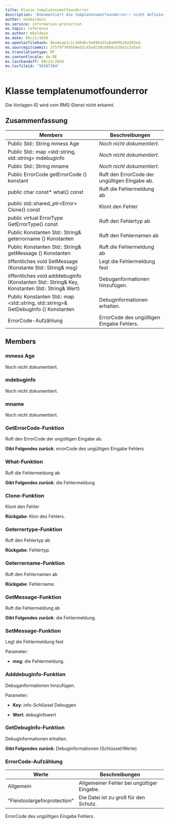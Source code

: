 ```yaml
---
title: Klasse templatenumotfounderror
description: 'Dokumentiert die templatenumotfounderror:: nicht definierte Klasse des Microsoft Information Protection (MIP) SDK.'
author: msmbaldwin
ms.service: information-protection
ms.topic: reference
ms.author: mbaldwin
ms.date: 09/21/2020
ms.openlocfilehash: 0ba4eae1c1c3d846c5e696a55a8a089b18a583ed
ms.sourcegitcommit: 3f5f9f7695b9ed3c45e9230cd8b8cb39a1c5a5ed
ms.translationtype: MT
ms.contentlocale: de-DE
ms.lasthandoff: 09/23/2020
ms.locfileid: "95567394"
---
```

# <a name="class-templatenotfounderror"></a>Klasse templatenumotfounderror 
Die Vorlagen-ID wird vom RMS-Dienst nicht erkannt.
  
## <a name="summary"></a>Zusammenfassung
 Members                        | Beschreibungen                                
--------------------------------|---------------------------------------------
Public Std:: String mmess Age  | _Noch nicht dokumentiert._
Public Std:: map \<std::string, std::string\> mdebuginfo  | _Noch nicht dokumentiert._
Public Std:: String mname  | _Noch nicht dokumentiert._
Public ErrorCode getErrorCode () konstant  |  Ruft den ErrorCode der ungültigen Eingabe ab.
public char const* what() const  |  Ruft die Fehlermeldung ab
public std::shared_ptr\<Error\> Clone() const  |  Klont den Fehler
public virtual ErrorType GetErrorType() const  |  Ruft den Fehlertyp ab
Public Konstanten Std:: String& geterrorname () Konstanten  |  Ruft den Fehlernamen ab
Public Konstanten Std:: String& getMessage () Konstanten  |  Ruft die Fehlermeldung ab
öffentliches void SetMessage (Konstante Std:: String& msg)  |  Legt die Fehlermeldung fest
öffentliches void adddebuginfo (Konstanten Std:: String& Key, Konstanten Std:: String& Wert)  |  Debuganformationen hinzufügen.
Public Konstanten Std:: map \<std::string, std::string\>& GetDebugInfo () Konstanten  |  Debuginformationen erhalten.
ErrorCode-Aufzählung  |  ErrorCode des ungültigen Eingabe Fehlers.
  
## <a name="members"></a>Members
  
### <a name="mmessage"></a>mmess Age
Noch nicht dokumentiert.

  
### <a name="mdebuginfo"></a>mdebuginfo
Noch nicht dokumentiert.

  
### <a name="mname"></a>mname
Noch nicht dokumentiert.

  
### <a name="geterrorcode-function"></a>GetErrorCode-Funktion
Ruft den ErrorCode der ungültigen Eingabe ab.

  
**Gibt Folgendes zurück**: errorCode des ungültigen Eingabe Fehlers
  
### <a name="what-function"></a>What-Funktion
Ruft die Fehlermeldung ab

  
**Gibt Folgendes zurück**: die Fehlermeldung
  
### <a name="clone-function"></a>Clone-Funktion
Klont den Fehler

  
**Rückgabe**: Klon des Fehlers.
  
### <a name="geterrortype-function"></a>Geterrortype-Funktion
Ruft den Fehlertyp ab

  
**Rückgabe**: Fehlertyp.
  
### <a name="geterrorname-function"></a>Geterrorname-Funktion
Ruft den Fehlernamen ab

  
**Rückgabe**: Fehlername.
  
### <a name="getmessage-function"></a>GetMessage-Funktion
Ruft die Fehlermeldung ab

  
**Gibt Folgendes zurück**: die Fehlermeldung.
  
### <a name="setmessage-function"></a>SetMessage-Funktion
Legt die Fehlermeldung fest

Parameter:  
* **msg**: die Fehlermeldung.


  
### <a name="adddebuginfo-function"></a>Adddebuginfo-Funktion
Debuganformationen hinzufügen.

Parameter:  
* **Key**: info-Schlüssel Debuggen 


* **Wert**: debuginfowert


  
### <a name="getdebuginfo-function"></a>GetDebugInfo-Funktion
Debuginformationen erhalten.

  
**Gibt Folgendes zurück**: Debuginformationen (Schlüssel/Werte)
  
### <a name="errorcode-enum"></a>ErrorCode-Aufzählung

 Werte                         | Beschreibungen                                
--------------------------------|---------------------------------------------
Allgemein            | Allgemeiner Fehler bei ungültiger Eingabe.
"Fleistoolargeforprotection"            | Die Datei ist zu groß für den Schutz.

ErrorCode des ungültigen Eingabe Fehlers.